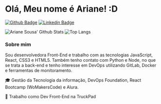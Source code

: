# Olá, Meu nome é Ariane! :D 

[![Github Badge](https://img.shields.io/badge/-Github-000?style=flat-square&logo=Github&logoColor=white&link=https://github.com/ariane011)](https://github.com/ariane011)
[![Linkedin Badge](https://img.shields.io/badge/-LinkedIn-blue?style=flat-square&logo=Linkedin&logoColor=white&link=https://www.linkedin.com/in/agsousa/)](https://www.linkedin.com/in/agsousa/) 

![Ariane Sousa' Github Stats](https://github-readme-stats.vercel.app/api?username=ariane011&show_icons=true&theme=aura)
![Top Langs](https://github-readme-stats.vercel.app/api/top-langs/?username=ariane011&layout=compact&theme=white)

### Sobre mim
Sou desenvolvedora Front-End e trabalho com as tecnologias JavaScript, React, CSS3 e HTML5. Também tenho contato com Python e Node, no que se trata a back-end e tenho interesse em DevOps utilizando GitLab, Docker e ferramentas de monitoramento.

🎓 Gestão da Tecnologia da informação, DevOps Foundation, React Bootcamp (WoMakersCode) e Alura.

💼 Trabalho como Dev Front-End na TruckPad
